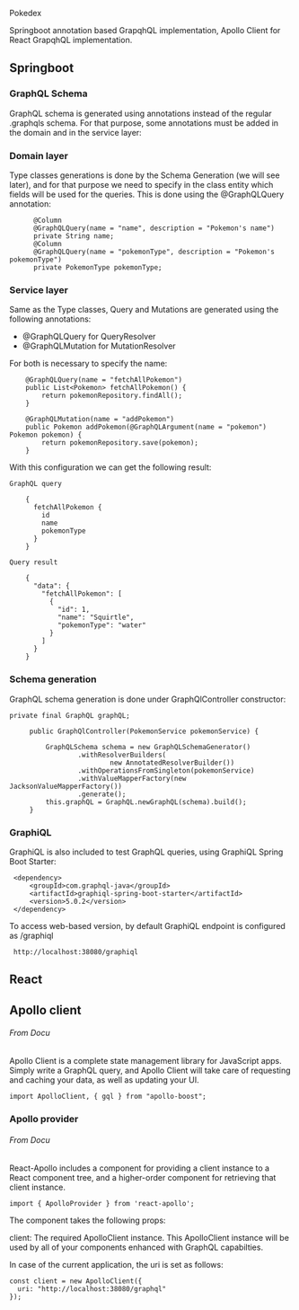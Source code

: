 Pokedex

Springboot annotation based GrapqhQL implementation, Apollo Client for React GrapqhQL implementation.

## Springboot

### GraphQL Schema
GraphQL schema is generated using annotations instead of the regular .graphqls schema. For that purpose, some annotations must be added in the domain and in the service layer:

### Domain layer
Type classes generations is done by the Schema Generation (we will see later), and for that purpose we need to specify in the class entity which fields will be used for the queries. This is done using the @GraphQLQuery annotation:


```
      @Column
      @GraphQLQuery(name = "name", description = "Pokemon's name")
      private String name;
      @Column
      @GraphQLQuery(name = "pokemonType", description = "Pokemon's pokemonType")
      private PokemonType pokemonType;
```
    
### Service layer
Same as the Type classes, Query and Mutations are generated using the following annotations:

  -  @GraphQLQuery for QueryResolver
  -  @GraphQLMutation for MutationResolver
  
For both is necessary to specify the name:

```
    @GraphQLQuery(name = "fetchAllPokemon")
    public List<Pokemon> fetchAllPokemon() {
        return pokemonRepository.findAll();
    }

    @GraphQLMutation(name = "addPokemon")
    public Pokemon addPokemon(@GraphQLArgument(name = "pokemon") Pokemon pokemon) {
        return pokemonRepository.save(pokemon);
    }
```

With this configuration we can get the following result:


```
GraphQL query

    {
      fetchAllPokemon {
        id
        name
        pokemonType
      }
    }
```

```
Query result

    {
      "data": {
        "fetchAllPokemon": [
          {
            "id": 1,
            "name": "Squirtle",
            "pokemonType": "water"
          }
        ]
      }
    }
```
### Schema generation
 GraphQL schema generation is done under GraphQlController constructor:
 
 ```
 private final GraphQL graphQL;
  
      public GraphQlController(PokemonService pokemonService) {
  
          GraphQLSchema schema = new GraphQLSchemaGenerator()
                  .withResolverBuilders(
                          new AnnotatedResolverBuilder())
                  .withOperationsFromSingleton(pokemonService)
                  .withValueMapperFactory(new JacksonValueMapperFactory())
                  .generate();
          this.graphQL = GraphQL.newGraphQL(schema).build();
      }
 ```

### GraphiQL

GraphiQL is also included to test GraphQL queries, using GraphiQL Spring Boot Starter:

```
 <dependency>
     <groupId>com.graphql-java</groupId>
     <artifactId>graphiql-spring-boot-starter</artifactId>
     <version>5.0.2</version>
 </dependency>
 ```

To access web-based version, by default GraphiQL endpoint is configured as /graphiql

```
 http://localhost:38080/graphiql
 ```

## React
## Apollo client
###### From Docu
Apollo Client is a complete state management library for JavaScript apps. Simply write a GraphQL query, and Apollo Client will take care of requesting and caching your data, as well as updating your UI.
```
import ApolloClient, { gql } from "apollo-boost";
```

### Apollo provider
###### From Docu
React-Apollo includes a component for providing a client instance to a React component tree, and a higher-order component for retrieving that client instance.

```
import { ApolloProvider } from 'react-apollo';
```

The <ApolloProvider/> component takes the following props:

client: The required ApolloClient instance. This ApolloClient instance will be used by all of your components enhanced with GraphQL capabilties.

In case of the current application, the uri is set as follows:
```
const client = new ApolloClient({
  uri: "http://localhost:38080/graphql"
});
```


